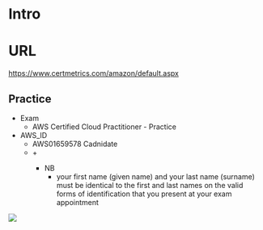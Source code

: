 # Intro

# URL
https://www.certmetrics.com/amazon/default.aspx

## Practice
* Exam
    * AWS Certified Cloud Practitioner - Practice
* AWS_ID
    * AWS01659578
Cadnidate
    * <First Name> + <Last Name> 
      * NB
        *  your first name (given name) and your last name (surname) must be identical
        to the first and last names on the valid forms of identification that you present
        at your exam appointment
    
[<img src="https://i.imgur.com/idCM4g6.png">](https://i.imgur.com/idCM4g6.png)
